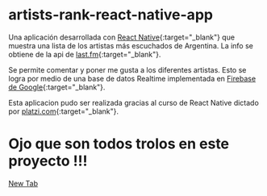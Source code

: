 # artists-rank-react-native-app
Una aplicación desarrollada con [React Native](https://facebook.github.io/react-native/){:target="_blank"} que muestra una lista de los artistas más escuchados de Argentina. La info se obtiene de la api de [last.fm](https://www.last.fm/api){:target="_blank"}.

Se permite comentar y poner me gusta a los diferentes artistas. Esto se logra por medio de una base de datos Realtime implementada en [Firebase de Google](https://www.firebase.com){:target="_blank"}.

Esta aplicacion pudo ser realizada gracias al curso de React Native dictado por [platzi.com](https://www.platzi.com){:target="_blank"}.

# Ojo que son todos trolos en este proyecto !!! 

<a href="example.com" target="_blank">New Tab</a>
